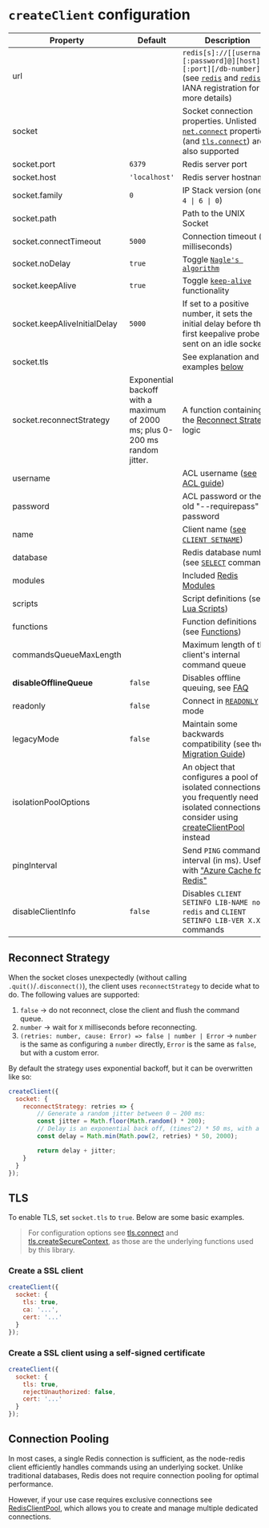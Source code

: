 # `createClient` configuration

| Property                     | Default                                  | Description                                                                                                                                                                                                                                         |
|------------------------------|------------------------------------------|-----------------------------------------------------------------------------------------------------------------------------------------------------------------------------------------------------------------------------------------------------|
| url                          |                                          | `redis[s]://[[username][:password]@][host][:port][/db-number]` (see [`redis`](https://www.iana.org/assignments/uri-schemes/prov/redis) and [`rediss`](https://www.iana.org/assignments/uri-schemes/prov/rediss) IANA registration for more details) |
| socket                       |                                          | Socket connection properties. Unlisted [`net.connect`](https://nodejs.org/api/net.html#socketconnectoptions-connectlistener) properties (and [`tls.connect`](https://nodejs.org/api/tls.html#tlsconnectoptions-callback)) are also supported        |
| socket.port                  | `6379`                                   | Redis server port                                                                                                                                                                                                                                   |
| socket.host                  | `'localhost'`                            | Redis server hostname                                                                                                                                                                                                                               |
| socket.family                | `0`                                      | IP Stack version (one of `4 \| 6 \| 0`)                                                                                                                                                                                                             |
| socket.path                  |                                          | Path to the UNIX Socket                                                                                                                                                                                                                             |
| socket.connectTimeout        | `5000`                                   | Connection timeout (in milliseconds)                                                                                                                                                                                                                |
| socket.noDelay               | `true`                                   | Toggle [`Nagle's algorithm`](https://nodejs.org/api/net.html#net_socket_setnodelay_nodelay)                                                                                                                                                         |
| socket.keepAlive             | `true`                                   | Toggle [`keep-alive`](https://nodejs.org/api/net.html#socketsetkeepaliveenable-initialdelay) functionality                                                                                                                                          |
| socket.keepAliveInitialDelay | `5000`                                   | If set to a positive number, it sets the initial delay before the first keepalive probe is sent on an idle socket                                                                                                                                   |
| socket.tls                   |                                          | See explanation and examples [below](#TLS)                                                                                                                                                                                                          |
| socket.reconnectStrategy     | Exponential backoff with a maximum of 2000 ms; plus 0-200 ms random jitter.       | A function containing the [Reconnect Strategy](#reconnect-strategy) logic                                                                                                                                                                           |
| username                     |                                          | ACL username ([see ACL guide](https://redis.io/topics/acl))                                                                                                                                                                                         |
| password                     |                                          | ACL password or the old "--requirepass" password                                                                                                                                                                                                    |
| name                         |                                          | Client name ([see `CLIENT SETNAME`](https://redis.io/commands/client-setname))                                                                                                                                                                      |
| database                     |                                          | Redis database number (see [`SELECT`](https://redis.io/commands/select) command)                                                                                                                                                                    |
| modules                      |                                          | Included [Redis Modules](../README.md#packages)                                                                                                                                                                                                     |
| scripts                      |                                          | Script definitions (see [Lua Scripts](../README.md#lua-scripts))                                                                                                                                                                                    |
| functions                    |                                          | Function definitions (see [Functions](../README.md#functions))                                                                                                                                                                                      |
| commandsQueueMaxLength       |                                          | Maximum length of the client's internal command queue                                                                                                                                                                                               |
| **disableOfflineQueue**          | `false`                                  | Disables offline queuing, see [FAQ](./FAQ.md#what-happens-when-the-network-goes-down)                                                                                                                                                               |
| readonly                     | `false`                                  | Connect in [`READONLY`](https://redis.io/commands/readonly) mode                                                                                                                                                                                    |
| legacyMode                   | `false`                                  | Maintain some backwards compatibility (see the [Migration Guide](./v3-to-v4.md))                                                                                                                                                                    |
| isolationPoolOptions         |                                          | An object that configures a pool of isolated connections, If you frequently need isolated connections, consider using [createClientPool](https://github.com/redis/node-redis/blob/master/docs/pool.md#creating-a-pool) instead                                                                                                     |
| pingInterval                 |                                          | Send `PING` command at interval (in ms). Useful with ["Azure Cache for Redis"](https://learn.microsoft.com/en-us/azure/azure-cache-for-redis/cache-best-practices-connection#idle-timeout)                                                          |
| disableClientInfo            | `false`                                  | Disables `CLIENT SETINFO LIB-NAME node-redis` and `CLIENT SETINFO LIB-VER X.X.X` commands                                                                                                                                                           | 

## Reconnect Strategy

When the socket closes unexpectedly (without calling `.quit()`/`.disconnect()`), the client uses `reconnectStrategy` to decide what to do. The following values are supported:
1. `false` -> do not reconnect, close the client and flush the command queue.
2. `number` -> wait for `X` milliseconds before reconnecting.
3. `(retries: number, cause: Error) => false | number | Error` -> `number` is the same as configuring a `number` directly, `Error` is the same as `false`, but with a custom error.

By default the strategy uses exponential backoff, but it can be overwritten like so:

```javascript
createClient({
  socket: {
    reconnectStrategy: retries => {
        // Generate a random jitter between 0 – 200 ms:
        const jitter = Math.floor(Math.random() * 200);
        // Delay is an exponential back off, (times^2) * 50 ms, with a maximum value of 2000 ms:
        const delay = Math.min(Math.pow(2, retries) * 50, 2000);

        return delay + jitter;
    }
  }
});
```

## TLS

To enable TLS, set `socket.tls` to `true`. Below are some basic examples.

> For configuration options see [tls.connect](https://nodejs.org/api/tls.html#tlsconnectoptions-callback) and [tls.createSecureContext](https://nodejs.org/api/tls.html#tlscreatesecurecontextoptions), as those are the underlying functions used by this library.

### Create a SSL client

```javascript
createClient({
  socket: {
    tls: true,
    ca: '...',
    cert: '...'
  }
});
```

### Create a SSL client using a self-signed certificate

```javascript
createClient({
  socket: {
    tls: true,
    rejectUnauthorized: false,
    cert: '...'
  }
});
```
## Connection Pooling

In most cases, a single Redis connection is sufficient, as the node-redis client efficiently handles commands using an underlying socket. Unlike traditional databases, Redis does not require connection pooling for optimal performance.

However, if your use case requires exclusive connections see [RedisClientPool](https://github.com/redis/node-redis/blob/master/docs/pool.md), which allows you to create and manage multiple dedicated connections.

